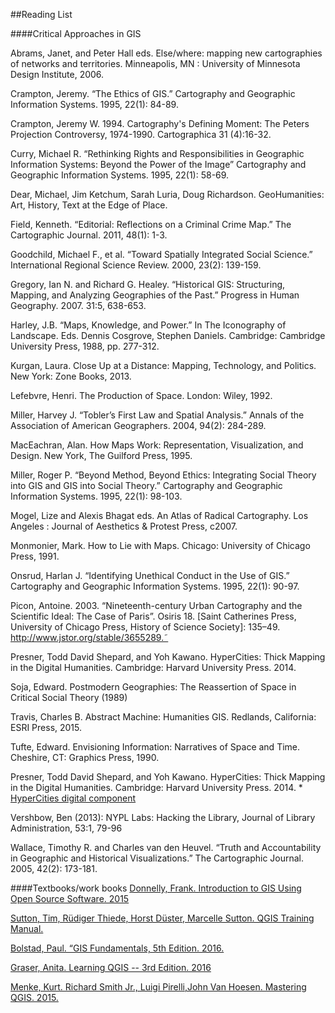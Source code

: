 ##Reading List

####Critical Approaches in GIS 

Abrams, Janet, and Peter Hall eds. Else/where: mapping new cartographies of networks and territories. Minneapolis, MN : University of Minnesota Design Institute, 2006.

Crampton, Jeremy. “The Ethics of GIS.” Cartography and Geographic Information Systems. 1995, 22(1): 84-89.

Crampton, Jeremy W. 1994. Cartography's Defining Moment: The Peters Projection Controversy, 1974-1990. Cartographica 31 (4):16-32.


Curry, Michael R. “Rethinking Rights and Responsibilities in Geographic Information Systems: Beyond the Power of the Image” Cartography and Geographic Information Systems. 1995, 22(1): 58-69.

Dear, Michael, Jim Ketchum, Sarah Luria, Doug Richardson. GeoHumanities: Art, History, Text at the Edge of Place. 

Field, Kenneth. “Editorial: Reflections on a Criminal Crime Map.” The Cartographic Journal. 2011, 48(1): 1-3.


Goodchild, Michael F., et al. “Toward Spatially Integrated Social Science.” International Regional Science Review. 2000, 23(2): 139-159.
 

Gregory, Ian N. and Richard G. Healey. “Historical GIS: Structuring, Mapping, and Analyzing
Geographies of the Past.” Progress in Human Geography. 2007. 31:5, 638-653.
 
Harley, J.B. “Maps, Knowledge, and Power.” In The Iconography of Landscape. Eds. Dennis Cosgrove, Stephen Daniels. Cambridge: Cambridge University Press, 1988, pp. 277-312.
 
Kurgan, Laura. Close Up at a Distance: Mapping, Technology, and Politics. New York: Zone Books, 2013.

Lefebvre, Henri. The Production of Space. London: Wiley, 1992.

Miller, Harvey J. “Tobler’s First Law and Spatial Analysis.” Annals of the Association of American Geographers. 2004, 94(2): 284-289.
 
MacEachran, Alan. How Maps Work: Representation, Visualization, and Design. New York, The Guilford Press, 1995.

Miller, Roger P. “Beyond Method, Beyond Ethics: Integrating Social Theory into GIS and GIS into Social Theory.” Cartography and Geographic Information Systems. 1995, 22(1): 98-103.
 
Mogel, Lize and Alexis Bhagat eds. An Atlas of Radical Cartography. Los Angeles : Journal of Aesthetics & Protest Press, c2007.

Monmonier, Mark. How to Lie with Maps. Chicago: University of Chicago Press, 1991.

Onsrud, Harlan J. “Identifying Unethical Conduct in the Use of GIS.” Cartography and Geographic Information Systems. 1995, 22(1): 90-97.


Picon, Antoine. 2003. “Nineteenth-century Urban Cartography and the Scientific Ideal: The Case of Paris”. Osiris 18. [Saint Catherines Press, University of Chicago Press, History of Science Society]: 135–49. http://www.jstor.org/stable/3655289.˜

Presner, Todd David Shepard, and Yoh Kawano. HyperCities: Thick Mapping in the Digital Humanities. Cambridge: Harvard University Press. 2014.  

Soja, Edward. Postmodern Geographies: The Reassertion of Space in Critical Social Theory (1989)

Travis, Charles B. Abstract Machine: Humanities GIS. Redlands, California: ESRI Press, 2015.

Tufte, Edward. Envisioning Information: Narratives of Space and Time. Cheshire, CT: Graphics
Press, 1990.

Presner, Todd David Shepard, and Yoh Kawano. HyperCities: Thick Mapping in the Digital Humanities. Cambridge: Harvard University Press. 2014. 
	* [HyperCities digital component](http://www.hypercities.com)

Vershbow, Ben (2013): NYPL Labs: Hacking the Library, Journal of Library Administration, 53:1, 79-96

Wallace, Timothy R. and Charles van den Heuvel. “Truth and Accountability in Geographic and Historical Visualizations.” The Cartographic Journal. 2005, 42(2): 173-181.


####Textbooks/work books
[Donnelly, Frank. Introduction to GIS Using Open Source Software. 2015](http://faculty.baruch.cuny.edu/geoportal/resources/practicum/gisprac_2015july_fd.pdf)	

[Sutton, Tim, Rüdiger Thiede, Horst Düster, Marcelle Sutton. QGIS Training Manual.](http://docs.qgis.org/2.2/en/docs/training_manual/)

[Bolstad, Paul. “GIS Fundamentals, 5th Edition. 2016.](http://www.paulbolstad.net/gisbook.html)

[Graser, Anita. Learning QGIS -- 3rd Edition. 2016](https://www.packtpub.com/big-data-and-business-intelligence/learning-qgis-third-edition)

[Menke, Kurt. Richard Smith Jr., Luigi Pirelli,John Van Hoesen. Mastering QGIS. 2015.](https://www.packtpub.com/application-development/mastering-qgis)

